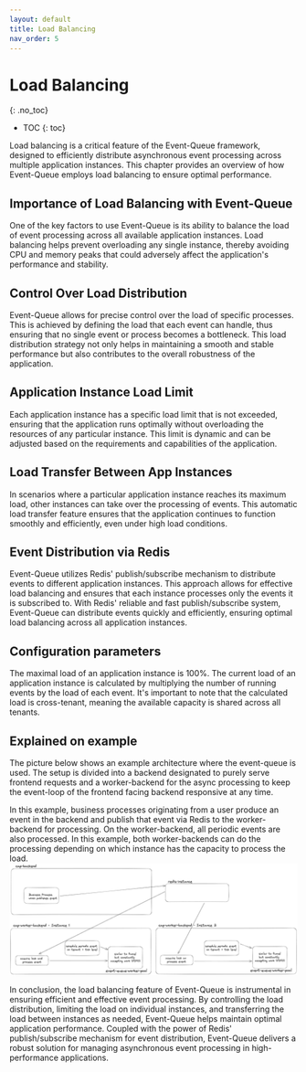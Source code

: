 ```yaml
---
layout: default
title: Load Balancing
nav_order: 5
---
```


<!-- prettier-ignore-start -->
# Load Balancing
{: .no_toc}
<!-- prettier-ignore-end -->

<!-- prettier-ignore -->
- TOC
{: toc}

Load balancing is a critical feature of the Event-Queue framework, designed to efficiently distribute asynchronous
event processing across multiple application instances. This chapter provides an overview of how Event-Queue employs
load balancing to ensure optimal performance.

## Importance of Load Balancing with Event-Queue

One of the key factors to use Event-Queue is its ability to balance the load of event processing across all available
application instances. Load balancing helps prevent overloading any single instance, thereby avoiding CPU and memory
peaks that could adversely affect the application's performance and stability.

## Control Over Load Distribution

Event-Queue allows for precise control over the load of specific processes. This is achieved by defining the load that
each event can handle, thus ensuring that no single event or process becomes a bottleneck. This load distribution
strategy not only helps in maintaining a smooth and stable performance but also contributes to the overall robustness
of the application.

## Application Instance Load Limit

Each application instance has a specific load limit that is not exceeded, ensuring that the application runs optimally
without overloading the resources of any particular instance. This limit is dynamic and can be adjusted based on the
requirements and capabilities of the application.

## Load Transfer Between App Instances

In scenarios where a particular application instance reaches its maximum load, other instances can take over the
processing of events. This automatic load transfer feature ensures that the application continues to function smoothly
and efficiently, even under high load conditions.

## Event Distribution via Redis

Event-Queue utilizes Redis' publish/subscribe mechanism to distribute events to different application instances.
This approach allows for effective load balancing and ensures that each instance processes only the events it is
subscribed to. With Redis' reliable and fast publish/subscribe system, Event-Queue can distribute events quickly and
efficiently, ensuring optimal load balancing across all application instances.

## Configuration parameters

The maximal load of an application instance is 100%.
The current load of an application instance is calculated by multiplying the number of running events by the load of
each event. It's important to note that the calculated load is cross-tenant, meaning the available capacity is shared
across all tenants.

## Explained on example

The picture below shows an example architecture where the event-queue is used. The setup is divided into a backend designated
to purely serve frontend requests and a worker-backend for the async processing to keep the event-loop of the frontend
facing backend responsive at any time.

In this example, business processes originating from a user produce an event in the backend and publish that event
via Redis to the worker-backend for processing. On the worker-backend, all periodic events are also processed. In
this example, both worker-backends can do the processing depending on which instance has the capacity to process the
load.
<img alt="img_1.png" src="img_1.png"/>

In conclusion, the load balancing feature of Event-Queue is instrumental in ensuring efficient and effective event
processing. By controlling the load distribution, limiting the load on individual instances, and transferring the
load between instances as needed, Event-Queue helps maintain optimal application performance. Coupled with the power
of Redis' publish/subscribe mechanism for event distribution, Event-Queue delivers a robust solution for managing
asynchronous event processing in high-performance applications.
